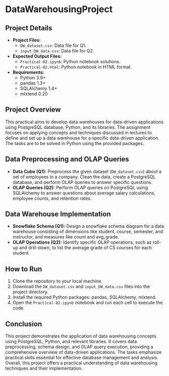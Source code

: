 # DataWarehousingProject

## Project Details

- **Project Files:**
  - `DW_dataset.csv`: Data file for Q1.
  - `input_DW_data.csv`: Data file for Q2.
- **Expected Output Files:**
  - `Practical-02.ipynb`: Python notebook solutions.
  - `Practical-02.html`: Python notebook in HTML format.
- **Requirements:**
  - Python 3.9+
  - pandas 1.3+
  - SQLAlchemy 1.4+
  - mlxtend 0.20

## Project Overview

This practical aims to develop data warehouses for data-driven applications using PostgreSQL database, Python, and its libraries. The assignment focuses on applying concepts and techniques discussed in lectures to define and set up a data warehouse for a specific data-driven application. The tasks are to be solved in Python using the provided packages.

## Data Preprocessing and OLAP Queries

- **Data Cube (Q1):** Preprocess the given dataset (`DW_dataset.csv`) about a set of employees in a company. Clean the data, create a PostgreSQL database, and perform OLAP queries to answer specific questions.
- **OLAP Queries (Q2):** Perform OLAP queries on PostgreSQL using SQLAlchemy to answer questions about average salary calculations, employee counts, and retention rates.

## Data Warehouse Implementation

- **Snowflake Schema (Q1):** Design a snowflake schema diagram for a data warehouse consisting of dimensions like student, course, semester, and instructor, and measures like count and avg_grade.
- **OLAP Operations (Q2):** Identify specific OLAP operations, such as roll-up and drill-down, to list the average grade of CS courses for each student.

## How to Run

1. Clone the repository to your local machine.
2. Download the `DW_dataset.csv` and `input_DW_data.csv` files into the project directory.
3. Install the required Python packages: pandas, SQLAlchemy, mlxtend.
4. Open the `Practical-02.ipynb` notebook and run each cell to execute the code.

## Conclusion

This project demonstrates the application of data warehousing concepts using PostgreSQL, Python, and relevant libraries. It covers data preprocessing, schema design, and OLAP query execution, providing a comprehensive overview of data-driven applications. The tasks emphasize practical skills essential for effective database management and analysis. Overall, this project offers a practical understanding of data warehousing techniques and their implementation.
